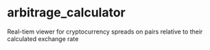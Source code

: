 # arbitrage_calculator
Real-tiem viewer for cryptocurrency spreads on pairs relative to their calculated exchange rate
